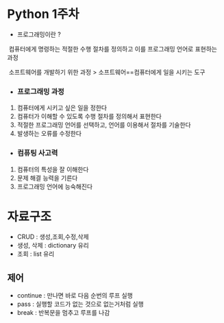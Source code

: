  # Python 1주차

- 프로그래밍이란 ?

​		컴퓨터에게 명령하는 적절한 수행 절차를 정의하고 이를 프로그래밍 언어로 표현하는 과정

​		소프트웨어를 개발하기 위한 과정 > 소프트웨어==컴퓨터에게 일을 시키는 도구



- ### 프로그래밍 과정

1. 컴퓨터에게 시키고 싶은 일을 정한다
2. 컴퓨터가 이해할 수 있도록 수행 절차를 정의해서 표현한다
3.  적절한 프로그래밍 언어를 선택하고, 언어를 이용해서 절차를 기술한다
4. 발생하는 오류를 수정한다



- ### 컴퓨팅 사고력

1. 컴퓨터의 특성을 잘 이해한다
2. 문제 해결 능력을 기른다
3. 프로그래밍 언어에 능숙해진다



# 자료구조

- CRUD : 생성,조회,수정,삭제
- 생성, 삭제 : dictionary 유리
- 조회 : list 유리



## 제어

- continue :  만나면 바로 다음 순번의 루프 실행
- pass : 실행할 코드가 없는 것으로 없는거처럼 실행
- break : 반복문을 멈추고 루프를 나감